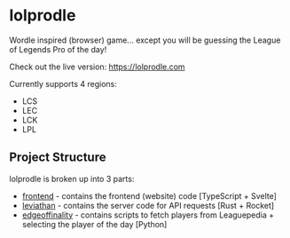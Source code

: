 # lolprodle

Wordle inspired (browser) game... except you will be guessing the League of Legends Pro of the day!

Check out the live version: https://lolprodle.com

Currently supports 4 regions:
- LCS
- LEC
- LCK
- LPL

## Project Structure

lolprodle is broken up into 3 parts:
- [frontend](./frontend/) - contains the frontend (website) code [TypeScript +
  Svelte]
- [leviathan](./leviathan/) - contains the server code for API requests [Rust +
  Rocket]
- [edgeoffinality](./edgeoffinality) - contains scripts to fetch players from
  Leaguepedia + selecting the player of the day [Python]

